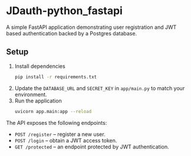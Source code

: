 # JDauth-python_fastapi

A simple FastAPI application demonstrating user registration and JWT based authentication backed by a Postgres database.

## Setup

1. Install dependencies
   ```bash
   pip install -r requirements.txt
   ```
2. Update the `DATABASE_URL` and `SECRET_KEY` in `app/main.py` to match your environment.
3. Run the application
   ```bash
   uvicorn app.main:app --reload
   ```

The API exposes the following endpoints:

- `POST /register` – register a new user.
- `POST /login` – obtain a JWT access token.
- `GET /protected` – an endpoint protected by JWT authentication.
